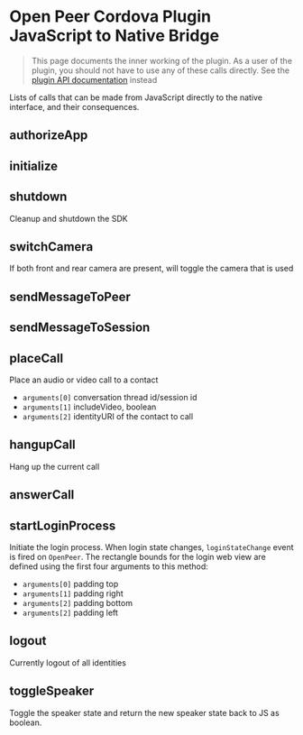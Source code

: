 # Open Peer Cordova Plugin JavaScript to Native Bridge

> This page documents the inner working of the plugin. As a user of the plugin, you should not have to use any of these calls directly.
> See the [plugin API documentation](https://github.com/openpeer/op-cordova/blob/master/doc/API.md) instead

Lists of calls that can be made from JavaScript directly to the native interface, and their consequences.

## authorizeApp


## initialize


## shutdown
Cleanup and shutdown the SDK

## switchCamera
If both front and rear camera are present, will toggle the camera that is used

## sendMessageToPeer

## sendMessageToSession

## placeCall
Place an audio or video call to a contact

 * `arguments[0]` conversation thread id/session id
 * `arguments[1]` includeVideo, boolean
 * `arguments[2]` identityURI of the contact to call

## hangupCall
Hang up the current call

## answerCall


## startLoginProcess
Initiate the login process. When login state changes, `loginStateChange` event is fired on `OpenPeer`. The rectangle bounds for the login web view are defined using the first four arguments to this method:

 * `arguments[0]` padding top
 * `arguments[1]` padding right
 * `arguments[2]` padding bottom
 * `arguments[2]` padding left

## logout
Currently logout of all identities

## toggleSpeaker
Toggle the speaker state and return the new speaker state back to JS as boolean.
